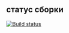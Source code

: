 ## статус сборки
[![Build status](https://ci.appveyor.com/api/projects/status/povs7fteagkv2vfb?svg=true)](https://ci.appveyor.com/project/AndreyPlatonov/au-5-2)